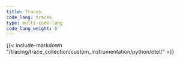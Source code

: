 ```yaml
---
title: Traces
code_lang: traces
type: multi-code-lang
code_lang_weight: 0
---
```

{{< include-markdown "/tracing/trace_collection/custom_instrumentation/python/otel/" >}}